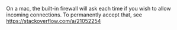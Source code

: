 

On a mac, the built-in firewall will ask each time if you wish to allow incoming connections. To permanently accept that, see https://stackoverflow.com/a/21052254

